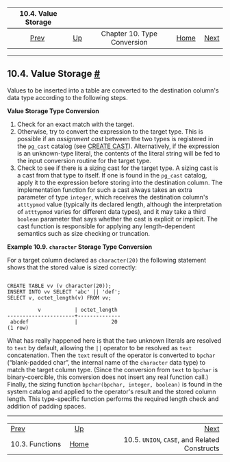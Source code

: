 

|              10.4. Value Storage              |                                                   |                             |                                                       |                                                                               |
| :-------------------------------------------: | :------------------------------------------------ | :-------------------------: | ----------------------------------------------------: | ----------------------------------------------------------------------------: |
| [Prev](typeconv-func.html "10.3. Functions")  | [Up](typeconv.html "Chapter 10. Type Conversion") | Chapter 10. Type Conversion | [Home](index.html "PostgreSQL 17devel Documentation") |  [Next](typeconv-union-case.html "10.5. UNION, CASE, and Related Constructs") |

***

## 10.4. Value Storage [#](#TYPECONV-QUERY)

Values to be inserted into a table are converted to the destination column's data type according to the following steps.

**Value Storage Type Conversion**

1. Check for an exact match with the target.
2. Otherwise, try to convert the expression to the target type. This is possible if an *assignment cast* between the two types is registered in the `pg_cast` catalog (see [CREATE CAST](sql-createcast.html "CREATE CAST")). Alternatively, if the expression is an unknown-type literal, the contents of the literal string will be fed to the input conversion routine for the target type.
3. Check to see if there is a sizing cast for the target type. A sizing cast is a cast from that type to itself. If one is found in the `pg_cast` catalog, apply it to the expression before storing into the destination column. The implementation function for such a cast always takes an extra parameter of type `integer`, which receives the destination column's `atttypmod` value (typically its declared length, although the interpretation of `atttypmod` varies for different data types), and it may take a third `boolean` parameter that says whether the cast is explicit or implicit. The cast function is responsible for applying any length-dependent semantics such as size checking or truncation.

**Example 10.9. `character` Storage Type Conversion**

For a target column declared as `character(20)` the following statement shows that the stored value is sized correctly:

```

CREATE TABLE vv (v character(20));
INSERT INTO vv SELECT 'abc' || 'def';
SELECT v, octet_length(v) FROM vv;

          v           | octet_length
----------------------+--------------
 abcdef               |           20
(1 row)
```

What has really happened here is that the two unknown literals are resolved to `text` by default, allowing the `||` operator to be resolved as `text` concatenation. Then the `text` result of the operator is converted to `bpchar` (“blank-padded char”, the internal name of the `character` data type) to match the target column type. (Since the conversion from `text` to `bpchar` is binary-coercible, this conversion does not insert any real function call.) Finally, the sizing function `bpchar(bpchar, integer, boolean)` is found in the system catalog and applied to the operator's result and the stored column length. This type-specific function performs the required length check and addition of padding spaces.

***

|                                               |                                                       |                                                                               |
| :-------------------------------------------- | :---------------------------------------------------: | ----------------------------------------------------------------------------: |
| [Prev](typeconv-func.html "10.3. Functions")  |   [Up](typeconv.html "Chapter 10. Type Conversion")   |  [Next](typeconv-union-case.html "10.5. UNION, CASE, and Related Constructs") |
| 10.3. Functions                               | [Home](index.html "PostgreSQL 17devel Documentation") |                                 10.5. `UNION`, `CASE`, and Related Constructs |
